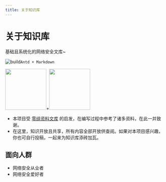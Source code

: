 ```yaml
---
title: 关于知识库
---
```


# 关于知识库

<a-alert type="success">
  <span slot="message">
    基础且系统化的网络安全文库~
  </span>
</a-alert>

<br>

<!-- <a-divider dashed /> -->

![build](https://img.shields.io/badge/build-OK-brightgreen?style=flat-square)`Antd + Markdown`

<div class="reset-mobile-brand">
<img width="130" src="https://assets.wgpsec.org/www/images/antd-icon.svg"><span class="sign">+</span><img width="130" src="https://assets.wgpsec.org/www/images/markdown-icon.svg">
</div>

- 本项目受 [零组资料文库](https://wiki.0-sec.org) 的启发，在编写过程中参考了诸多资料，在此一并致谢。
- 在这里，知识开放且共享，所有内容全部开放供查阅。如果对本项目感兴趣，你也可自行投稿，一起来为知识库添砖加瓦。

## 面向人群

- 网络安全从业者
- 网络安全爱好者

<style>
  .reset-iframe{
    vertical-align: middle;
  }
</style>


